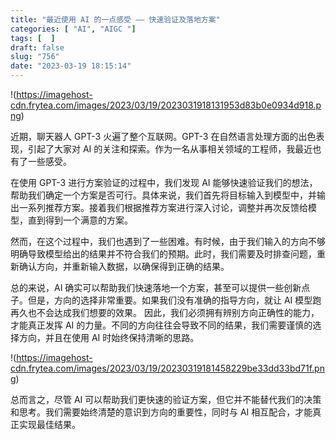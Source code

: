 ```yaml
---
title: "最近使用 AI 的一点感受 —— 快速验证及落地方案"
categories: [ "AI", "AIGC "]
tags: [  ]
draft: false
slug: "756"
date: "2023-03-19 18:15:14"
---
```


!(https://imagehost-cdn.frytea.com/images/2023/03/19/2023031918131953d83b0e0934d918.png)

近期，聊天器人 GPT-3 火遍了整个互联网。GPT-3 在自然语言处理方面的出色表现，引起了大家对 AI 的关注和探索。作为一名从事相关领域的工程师，我最近也有了一些感受。

在使用 GPT-3 进行方案验证的过程中，我们发现 AI 能够快速验证我们的想法，帮助我们确定一个方案是否可行。具体来说，我们首先将目标输入到模型中，并输出一系列推荐方案。接着我们根据推荐方案进行深入讨论，调整并再次反馈给模型，直到得到一个满意的方案。

然而，在这个过程中，我们也遇到了一些困难。有时候，由于我们输入的方向不够明确导致模型给出的结果并不符合我们的预期。此时，我们需要及时排查问题，重新确认方向，并重新输入数据，以确保得到正确的结果。

总的来说，AI 确实可以帮助我们快速落地一个方案，甚至可以提供一些创新点子。但是，方向的选择非常重要。如果我们没有准确的指导方向，就让 AI 模型跑再久也不会达成我们想要的效果。
因此，我们必须拥有辨别方向正确性的能力，才能真正发挥 AI 的力量。不同的方向往往会导致不同的结果，我们需要谨慎的选择方向，并且在使用 AI 时始终保持清晰的思路。

!(https://imagehost-cdn.frytea.com/images/2023/03/19/20230319181458229be33dd33bd71f.png)

总而言之，尽管 AI 可以帮助我们更快速的验证方案，但它并不能替代我们的决策和思考。我们需要始终清楚的意识到方向的重要性，同时与 AI 相互配合，才能真正实现最佳结果。


